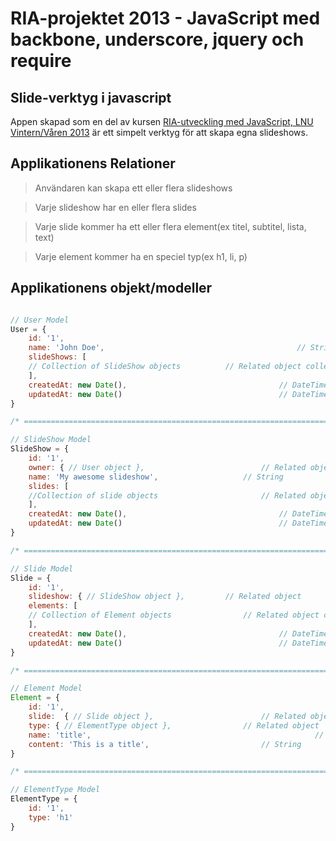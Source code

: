 RIA-projektet 2013 - JavaScript med backbone, underscore, jquery och require
===========

## Slide-verktyg i javascript

Appen skapad som en del av kursen [RIA-utveckling med JavaScript, LNU Vintern/Våren 2013](https://coursepress.lnu.se/kurs/ria-utveckling-med-javascript/) är ett simpelt verktyg för att skapa egna slideshows.

## Applikationens Relationer

>Användaren kan skapa ett eller flera slideshows

>Varje slideshow har en eller flera slides

>Varje slide kommer ha ett eller flera element(ex titel, subtitel, lista, text)

>Varje element kommer ha en speciel typ(ex h1, li, p)

## Applikationens objekt/modeller

```javascript

// User Model
User = {
	id: '1', 																// Int
	name: 'John Doe', 											// String
	slideShows: [
	// Collection of SlideShow objects			// Related object collection
	],
	createdAt: new Date(), 									// DateTime as Timestamp
	updatedAt: new Date() 									// DateTime as Timestamp	
}

/* ========================================================================= */

// SlideShow Model
SlideShow = {
	id: '1', 																// Int
	owner: { // User object }, 							// Related object
	name: 'My awesome slideshow', 					// String
	slides: [
	//Collection of slide objects						// Related object collection
	],
	createdAt: new Date(), 									// DateTime as Timestamp
	updatedAt: new Date() 									// DateTime as Timestamp
}

/* ========================================================================= */

// Slide Model
Slide = {
	id: '1', 																// Int,
	slideshow: { // SlideShow object }, 		// Related object
	elements: [
	// Collection of Element objects				// Related object collection
	],
	createdAt: new Date(), 									// DateTime as Timestamp
	updatedAt: new Date() 									// DateTime as Timestamp														
}

/* ========================================================================= */

// Element Model
Element = {
	id: '1',																// Int
	slide:  { // Slide object },						// Related object
	type: { // ElementType object }, 				// Related object
	name: 'title',													// String
	content: 'This is a title', 						// String
}

/* ========================================================================= */

// ElementType Model
ElementType = {
	id: '1',																// Int
	type: 'h1' 															// String
}


```